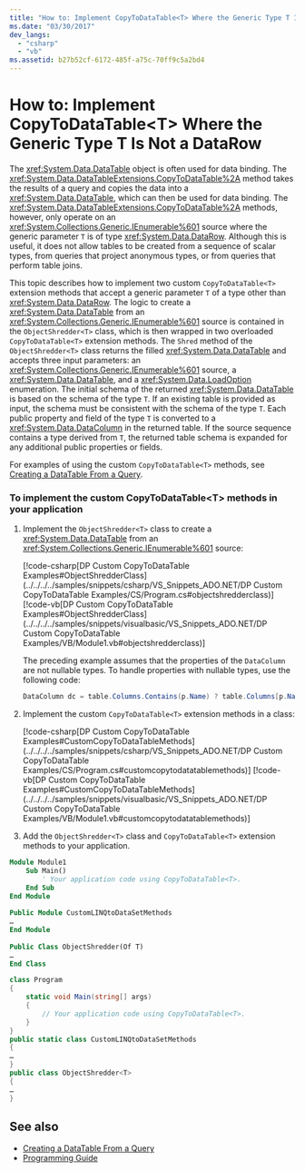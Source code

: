 ```yaml
---
title: "How to: Implement CopyToDataTable<T> Where the Generic Type T Is Not a DataRow"
ms.date: "03/30/2017"
dev_langs: 
  - "csharp"
  - "vb"
ms.assetid: b27b52cf-6172-485f-a75c-70ff9c5a2bd4
---
```

# How to: Implement CopyToDataTable\<T> Where the Generic Type T Is Not a DataRow
The <xref:System.Data.DataTable> object is often used for data binding. The <xref:System.Data.DataTableExtensions.CopyToDataTable%2A> method takes the results of a query and copies the data into a <xref:System.Data.DataTable>, which can then be used for data binding. The <xref:System.Data.DataTableExtensions.CopyToDataTable%2A> methods, however, only operate on an <xref:System.Collections.Generic.IEnumerable%601> source where the generic parameter `T` is of type <xref:System.Data.DataRow>. Although this is useful, it does not allow tables to be created from a sequence of scalar types, from queries that project anonymous types, or from queries that perform table joins.  
  
 This topic describes how to implement two custom `CopyToDataTable<T>` extension methods that accept a generic parameter `T` of a type other than <xref:System.Data.DataRow>. The logic to create a <xref:System.Data.DataTable> from an <xref:System.Collections.Generic.IEnumerable%601> source is contained in the `ObjectShredder<T>` class, which is then wrapped in two overloaded `CopyToDataTable<T>` extension methods. The `Shred` method of the `ObjectShredder<T>` class returns the filled <xref:System.Data.DataTable> and accepts three input parameters: an <xref:System.Collections.Generic.IEnumerable%601> source, a <xref:System.Data.DataTable>, and a <xref:System.Data.LoadOption> enumeration. The initial schema of the returned <xref:System.Data.DataTable> is based on the schema of the type `T`. If an existing table is provided as input, the schema must be consistent with the schema of the type `T`. Each public property and field of the type `T` is converted to a <xref:System.Data.DataColumn> in the returned table. If the source sequence contains a type derived from `T`, the returned table schema is expanded for any additional public properties or fields.  
  
 For examples of using the custom `CopyToDataTable<T>` methods, see [Creating a DataTable From a Query](../../../../docs/framework/data/adonet/creating-a-datatable-from-a-query-linq-to-dataset.md).  
  
### To implement the custom CopyToDataTable\<T> methods in your application  
  
1. Implement the `ObjectShredder<T>` class to create a <xref:System.Data.DataTable> from an <xref:System.Collections.Generic.IEnumerable%601> source:  
  
     [!code-csharp[DP Custom CopyToDataTable Examples#ObjectShredderClass](../../../../samples/snippets/csharp/VS_Snippets_ADO.NET/DP Custom CopyToDataTable Examples/CS/Program.cs#objectshredderclass)]
     [!code-vb[DP Custom CopyToDataTable Examples#ObjectShredderClass](../../../../samples/snippets/visualbasic/VS_Snippets_ADO.NET/DP Custom CopyToDataTable Examples/VB/Module1.vb#objectshredderclass)]  

    The preceding example assumes that the properties of the `DataColumn` are not nullable types. To handle properties with nullable types, use the following code:

    ```csharp
    DataColumn dc = table.Columns.Contains(p.Name) ? table.Columns[p.Name] : table.Columns.Add(p.Name, Nullable.GetUnderlyingType(p.PropertyType) ?? p.PropertyType);
    ```

2. Implement the custom `CopyToDataTable<T>` extension methods in a class:  
  
     [!code-csharp[DP Custom CopyToDataTable Examples#CustomCopyToDataTableMethods](../../../../samples/snippets/csharp/VS_Snippets_ADO.NET/DP Custom CopyToDataTable Examples/CS/Program.cs#customcopytodatatablemethods)]
     [!code-vb[DP Custom CopyToDataTable Examples#CustomCopyToDataTableMethods](../../../../samples/snippets/visualbasic/VS_Snippets_ADO.NET/DP Custom CopyToDataTable Examples/VB/Module1.vb#customcopytodatatablemethods)]  
  
3. Add the `ObjectShredder<T>` class and `CopyToDataTable<T>` extension methods to your application.  
  
```vb  
Module Module1  
    Sub Main()  
        ' Your application code using CopyToDataTable<T>.  
    End Sub  
End Module  
  
Public Module CustomLINQtoDataSetMethods  
…  
End Module  
  
Public Class ObjectShredder(Of T)  
…  
End Class
```
  
```csharp
class Program  
{  
    static void Main(string[] args)  
    {  
        // Your application code using CopyToDataTable<T>.  
    }  
}  
public static class CustomLINQtoDataSetMethods  
{  
…  
}  
public class ObjectShredder<T>  
{  
…  
}  
```
  
## See also

- [Creating a DataTable From a Query](../../../../docs/framework/data/adonet/creating-a-datatable-from-a-query-linq-to-dataset.md)
- [Programming Guide](../../../../docs/framework/data/adonet/programming-guide-linq-to-dataset.md)
